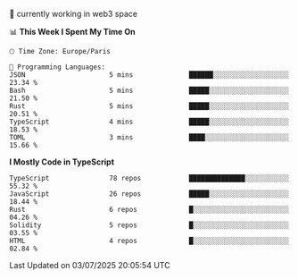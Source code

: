 🔭 currently working in web3 space

<!--START_SECTION:waka-->
📊 **This Week I Spent My Time On** 

```text
🕑︎ Time Zone: Europe/Paris

💬 Programming Languages: 
JSON                     5 mins              ██████░░░░░░░░░░░░░░░░░░░   23.34 % 
Bash                     5 mins              █████░░░░░░░░░░░░░░░░░░░░   21.50 % 
Rust                     5 mins              █████░░░░░░░░░░░░░░░░░░░░   20.51 % 
TypeScript               4 mins              █████░░░░░░░░░░░░░░░░░░░░   18.53 % 
TOML                     3 mins              ████░░░░░░░░░░░░░░░░░░░░░   15.66 % 
```

**I Mostly Code in TypeScript** 

```text
TypeScript               78 repos            ██████████████░░░░░░░░░░░   55.32 % 
JavaScript               26 repos            █████░░░░░░░░░░░░░░░░░░░░   18.44 % 
Rust                     6 repos             █░░░░░░░░░░░░░░░░░░░░░░░░   04.26 % 
Solidity                 5 repos             █░░░░░░░░░░░░░░░░░░░░░░░░   03.55 % 
HTML                     4 repos             █░░░░░░░░░░░░░░░░░░░░░░░░   02.84 % 
```




 Last Updated on 03/07/2025 20:05:54 UTC
<!--END_SECTION:waka-->
